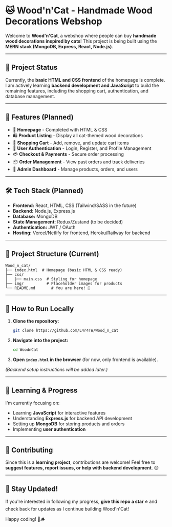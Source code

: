 # 🐱 Wood'n'Cat - Handmade Wood Decorations Webshop

Welcome to **Wood'n'Cat**, a webshop where people can buy **handmade wood decorations inspired by cats**! This project is being built using the **MERN stack (MongoDB, Express, React, Node.js)**.

---

## 🚀 Project Status

Currently, the **basic HTML and CSS frontend** of the homepage is complete. I am actively learning **backend development and JavaScript** to build the remaining features, including the shopping cart, authentication, and database management.

---

## 📌 Features (Planned)

- 🏡 **Homepage** - Completed with HTML & CSS
- 🛍 **Product Listing** - Display all cat-themed wood decorations
- 🛒 **Shopping Cart** - Add, remove, and update cart items
- 🔐 **User Authentication** - Login, Register, and Profile Management
- 💳 **Checkout & Payments** - Secure order processing
- 📦 **Order Management** - View past orders and track deliveries
- 📡 **Admin Dashboard** - Manage products, orders, and users

---

## 🛠 Tech Stack (Planned)

- **Frontend:** React, HTML, CSS (Tailwind/SASS in the future)
- **Backend:** Node.js, Express.js
- **Database:** MongoDB
- **State Management:** Redux/Zustand (to be decided)
- **Authentication:** JWT / OAuth
- **Hosting:** Vercel/Netlify for frontend, Heroku/Railway for backend

---

## 📂 Project Structure (Current)

```
Wood_n_cat/
├── index.html  # Homepage (basic HTML & CSS ready)
├── css/
│   ├── main.css  # Styling for homepage
├── img/          # Placeholder images for products
└── README.md       # You are here! 🎉
```

---

## 📜 How to Run Locally

1. **Clone the repository:**
   ```bash
   git clone https://github.com/L4r4TW/Wood_n_cat
   ```
2. **Navigate into the project:**
   ```bash
   cd WoodnCat
   ```
3. **Open `index.html` in the browser** (for now, only frontend is available).

_(Backend setup instructions will be added later.)_

---

## 🎯 Learning & Progress

I'm currently focusing on:

- Learning **JavaScript** for interactive features
- Understanding **Express.js** for backend API development
- Setting up **MongoDB** for storing products and orders
- Implementing **user authentication**

---

## 🤝 Contributing

Since this is a **learning project**, contributions are welcome! Feel free to **suggest features, report issues, or help with backend development**. 😊

---

## 📢 Stay Updated!

If you're interested in following my progress, **give this repo a star ⭐** and check back for updates as I continue building Wood'n'Cat!

Happy coding! 🐾🪵
